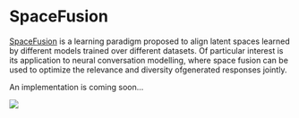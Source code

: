 # SpaceFusion
[SpaceFusion](https://arxiv.org/abs/1902.11205) is a learning paradigm proposed to align latent spaces learned by different models trained over different datasets. Of particular interest is its application to neural conversation modelling, where space fusion can be used to optimize the relevance and diversity ofgenerated responses jointly.

An implementation is coming soon...

![](https://github.com/golsun/SpaceFusion/blob/master/fig/intro_fig.PNG)


